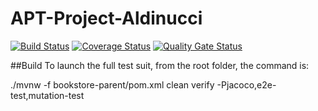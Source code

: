 # APT-Project-Aldinucci


[![Build Status](https://travis-ci.com/Predictabowl/APT-Project-Aldinucci-Fork.svg?branch=master)](https://travis-ci.com/Predictabowl/APT-Project-Aldinucci-Fork)
[![Coverage Status](https://coveralls.io/repos/github/Predictabowl/APT-Project-Aldinucci-Fork/badge.svg?branch=master)](https://coveralls.io/github/Predictabowl/APT-Project-Aldinucci-Fork?branch=master)
[![Quality Gate Status](https://sonarcloud.io/api/project_badges/measure?project=Predictabowl_APT-Project-Aldinucci-Fork&metric=alert_status)](https://sonarcloud.io/dashboard?id=Predictabowl_APT-Project-Aldinucci-Fork)


##Build
To launch the full test suit, from the root folder, the command is:

./mvnw -f bookstore-parent/pom.xml clean verify -Pjacoco,e2e-test,mutation-test